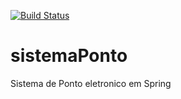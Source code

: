 [![Build Status](https://www.travis-ci.com/igormatheusdiniz/sistemaPonto.svg?branch=master)](https://www.travis-ci.com/igormatheusdiniz/sistemaPonto)

# sistemaPonto
Sistema de Ponto eletronico em Spring
